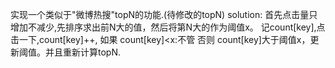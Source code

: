 实现一个类似于"微博热搜"topN的功能.(待修改的topN)
solution:
首先点击量只增加不减少,先排序求出前N大的值，然后将第N大的作为阈值x。
记count[key],点击一下,count[key]++,
	如果 count[key]<x:不管
	否则 count[key]大于阈值x，更新阈值。并且重新计算topN.
